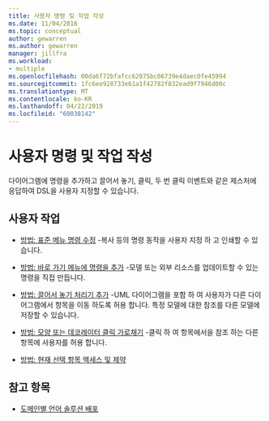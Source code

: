 ```yaml
---
title: 사용자 명령 및 작업 작성
ms.date: 11/04/2016
ms.topic: conceptual
author: gewarren
ms.author: gewarren
manager: jillfra
ms.workload:
- multiple
ms.openlocfilehash: 00da6f72bfafcc62075bc06739e4daec0fe45994
ms.sourcegitcommit: 1fc6ee928733e61a1f42782f832ead9f7946d00c
ms.translationtype: MT
ms.contentlocale: ko-KR
ms.lasthandoff: 04/22/2019
ms.locfileid: "60038142"
---
```

# <a name="writing-user-commands-and-actions"></a>사용자 명령 및 작업 작성
다이어그램에 명령을 추가하고 끌어서 놓기, 클릭, 두 번 클릭 이벤트와 같은 제스처에 응답하여 DSL을 사용자 지정할 수 있습니다.

## <a name="user-actions"></a>사용자 작업

- [방법: 표준 메뉴 명령 수정](../modeling/how-to-modify-a-standard-menu-command-in-a-domain-specific-language.md) -복사 등의 명령 동작을 사용자 지정 하 고 인쇄할 수 있습니다.

- [방법: 바로 가기 메뉴에 명령을 추가](../modeling/how-to-add-a-command-to-the-shortcut-menu.md) -모델 또는 외부 리소스를 업데이트할 수 있는 명령을 직접 만듭니다.

- [방법: 끌어서 놓기 처리기 추가](../modeling/how-to-add-a-drag-and-drop-handler.md) -UML 다이어그램을 포함 하 여 사용자가 다른 다이어그램에서 항목을 이동 하도록 허용 합니다. 특정 모델에 대한 참조를 다른 모델에 저장할 수 있습니다.

- [방법: 모양 또는 데코레이터 클릭 가로채기](../modeling/how-to-intercept-a-click-on-a-shape-or-decorator.md) -클릭 하 여 항목에서을 참조 하는 다른 항목에 사용자를 허용 합니다.

- [방법: 현재 선택 항목 액세스 및 제약](../modeling/how-to-access-and-constrain-the-current-selection.md)

## <a name="see-also"></a>참고 항목

- [도메인별 언어 솔루션 배포](../modeling/deploying-domain-specific-language-solutions.md)
